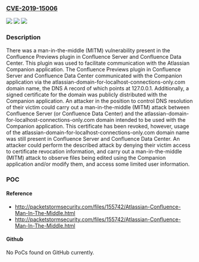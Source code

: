 ### [CVE-2019-15006](https://cve.mitre.org/cgi-bin/cvename.cgi?name=CVE-2019-15006)
![](https://img.shields.io/static/v1?label=Product&message=Confluence%20Server&color=blue)
![](https://img.shields.io/static/v1?label=Version&message=%3E%3D%206.11.0%20&color=brighgreen)
![](https://img.shields.io/static/v1?label=Vulnerability&message=Man-in-the-Middle%20(MitM)&color=brighgreen)

### Description

There was a man-in-the-middle (MITM) vulnerability present in the Confluence Previews plugin in Confluence Server and Confluence Data Center. This plugin was used to facilitate communication with the Atlassian Companion application. The Confluence Previews plugin in Confluence Server and Confluence Data Center communicated with the Companion application via the atlassian-domain-for-localhost-connections-only.com domain name, the DNS A record of which points at 127.0.0.1. Additionally, a signed certificate for the domain was publicly distributed with the Companion application. An attacker in the position to control DNS resolution of their victim could carry out a man-in-the-middle (MITM) attack between Confluence Server (or Confluence Data Center) and the atlassian-domain-for-localhost-connections-only.com domain intended to be used with the Companion application. This certificate has been revoked, however, usage of the atlassian-domain-for-localhost-connections-only.com domain name was still present in Confluence Server and Confluence Data Center. An attacker could perform the described attack by denying their victim access to certificate revocation information, and carry out a man-in-the-middle (MITM) attack to observe files being edited using the Companion application and/or modify them, and access some limited user information.

### POC

#### Reference
- http://packetstormsecurity.com/files/155742/Atlassian-Confluence-Man-In-The-Middle.html
- http://packetstormsecurity.com/files/155742/Atlassian-Confluence-Man-In-The-Middle.html

#### Github
No PoCs found on GitHub currently.

